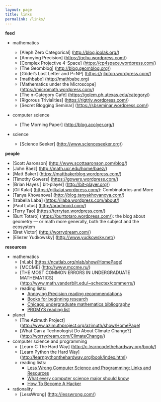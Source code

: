 ```yaml
---
layout: page
title: links
permalink: /links/
---
```


**feed**

- mathematics
    + [Aleph Zero Categorical] (http://blog.jpolak.org/)
    + [Annoying Precision] (https://qchu.wordpress.com/)
    + [Complex Projective 4-Space] (https://cp4space.wordpress.com/)
    + [The Geomblog] (http://blog.geomblog.org/)
    + [Gödel’s Lost Letter and P=NP] (https://rjlipton.wordpress.com/)
    + [mathbabe] (http://mathbabe.org)
    + [Mathematics under the Microscope] (https://micromath.wordpress.com/)
    + [The n-Category Café] (https://golem.ph.utexas.edu/category/)
    + [Rigorous Trivialities] (https://rigtriv.wordpress.com/)
    + [Secret Blogging Seminar] (https://sbseminar.wordpress.com/)
- computer science
    + [The Morning Paper] (http://blog.acolyer.org/)

- science
    + [Science Seeker] (http://www.scienceseeker.org/)

**people**

- [Scott Aaronson] (http://www.scottaaronson.com/blog/)
- [John Baez] (http://math.ucr.edu/home/baez/)
- [Matt Baker] (https://mattbakerblog.wordpress.com/)
- [Timothy Gowers] (https://gowers.wordpress.com/)
- [Brian Hayes | bit-player] (http://bit-player.org/)
- [Gil Kalai] (https://gilkalai.wordpress.com/): Combinatorics and More
- [Tanya Khovanova] (http://blog.tanyakhovanova.com/)
- [Izabella Laba] (https://ilaba.wordpress.com/about/)
- [Paul Lutus] (http://arachnoid.com/)
- [Terry Tao] (https://terrytao.wordpress.com/)
- [Burt Totaro] (https://burttotaro.wordpress.com/): the blog about geometry — or math more generally, both the subject and the ecosystem
- [Bret Victor] (http://worrydream.com/)
- [Eliezer Yudkowsky] (http://www.yudkowsky.net/)

**resources**

- mathematics
    + [nLab] (https://ncatlab.org/nlab/show/HomePage)
    + [MCCME] (http://www.mccme.ru/)
    + [THE MOST COMMON ERRORS IN UNDERGRADUATE MATHEMATICS] (http://www.math.vanderbilt.edu/~schectex/commerrs/)
    + reading lists:
        * [Annoying Precision reading recommendations](https://qchu.wordpress.com/reading-recommendations/)    
        * [Books for beginning research](https://burttotaro.wordpress.com/2010/10/19/books-for-beginning-research/)
        * [Chicago undergraduate mathematics bibliography](https://www.ocf.berkeley.edu/~abhishek/chicmath.htm)
        * [PROMYS reading list](http://www.promys.org/resources/reading-list)
- planet
    + [The Azimuth Project] (http://www.azimuthproject.org/azimuth/show/HomePage)
    + [What Can a Technologist Do About Climate Change?] (http://worrydream.com/ClimateChange/)
- computer science and programming
    + [Learn C The Hard Way] (http://c.learncodethehardway.org/book/)
    + [Learn Python the Hard Way] (http://learnpythonthehardway.org/book/index.html)
    + reading lists:
        * [Less Wrong Computer Science and Programming: Links and Resources](http://lesswrong.com/lw/cpz/computer_science_and_programming_links_and/)
        * [What every computer science major should know](http://matt.might.net/articles/what-cs-majors-should-know/)
        * [How To Become A Hacker](http://www.catb.org/esr/faqs/hacker-howto.html)
- rationality
    + [LessWrong] (http://lesswrong.com/)

